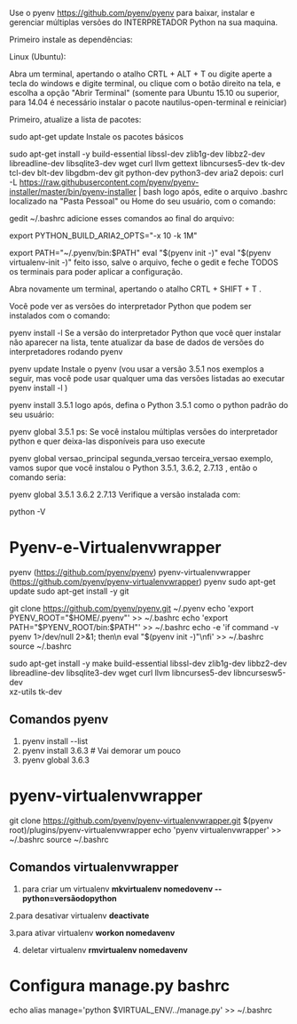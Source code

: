 Use o pyenv https://github.com/pyenv/pyenv para baixar, instalar e gerenciar múltiplas versões do INTERPRETADOR Python na sua maquina.

Primeiro instale as dependências:

Linux (Ubuntu):

Abra um terminal, apertando o atalho CRTL + ALT + T ou digite aperte a tecla do windows e digite terminal, ou clique com o botão direito na tela, e escolha a opção "Abrir Terminal" (somente para Ubuntu 15.10 ou superior, para 14.04 é necessário instalar o pacote nautilus-open-terminal e reiniciar)

Primeiro, atualize a lista de pacotes:

sudo apt-get update
Instale os pacotes básicos

sudo apt-get install -y build-essential libssl-dev zlib1g-dev libbz2-dev libreadline-dev libsqlite3-dev wget curl llvm gettext libncurses5-dev tk-dev tcl-dev blt-dev libgdbm-dev git python-dev python3-dev aria2
depois:
curl -L https://raw.githubusercontent.com/pyenv/pyenv-installer/master/bin/pyenv-installer | bash
logo após, edite o arquivo .bashrc localizado na "Pasta Pessoal" ou Home do seu usuário, com o comando:

gedit ~/.bashrc
adicione esses comandos ao final do arquivo:

export PYTHON_BUILD_ARIA2_OPTS="-x 10 -k 1M"

export PATH="~/.pyenv/bin:$PATH"
eval "$(pyenv init -)"
eval "$(pyenv virtualenv-init -)"
feito isso, salve o arquivo, feche o gedit e feche TODOS os terminais para poder aplicar a configuração.

Abra novamente um terminal, apertando o atalho CRTL + SHIFT + T .

Você pode ver as versões do interpretador Python que podem ser instalados com o comando:

pyenv install -l
Se a versão do interpretador Python que você quer instalar não aparecer na lista, tente atualizar da base de dados de versões do interpretadores rodando pyenv

pyenv update
Instale o pyenv (vou usar a versão 3.5.1 nos exemplos a seguir, mas você pode usar qualquer uma das versões listadas ao executar pyenv install -l )

pyenv install 3.5.1
logo após, defina o Python 3.5.1 como o python padrão do seu usuário:

pyenv global 3.5.1
ps: Se você instalou múltiplas versões do interpretador python e quer deixa-las disponíveis para uso execute

pyenv global versao_principal segunda_versao terceira_versao
exemplo, vamos supor que você instalou o Python 3.5.1, 3.6.2, 2.7.13 , então o comando seria:

pyenv global 3.5.1 3.6.2 2.7.13
Verifique a versão instalada com:

python -V


# Pyenv-e-Virtualenvwrapper

pyenv (https://github.com/pyenv/pyenv)
pyenv-virtualenvwrapper (https://github.com/pyenv/pyenv-virtualenvwrapper)
pyenv
sudo apt-get update
sudo apt-get install -y git

git clone https://github.com/pyenv/pyenv.git ~/.pyenv
echo 'export PYENV_ROOT="$HOME/.pyenv"' >> ~/.bashrc
echo 'export PATH="$PYENV_ROOT/bin:$PATH"' >> ~/.bashrc
echo -e 'if command -v pyenv 1>/dev/null 2>&1; then\n  eval "$(pyenv init -)"\nfi' >> ~/.bashrc
source ~/.bashrc

sudo apt-get install -y make build-essential libssl-dev zlib1g-dev libbz2-dev \
     libreadline-dev libsqlite3-dev wget curl llvm libncurses5-dev libncursesw5-dev \
     xz-utils tk-dev
## Comandos pyenv
1. pyenv install --list
2. pyenv install 3.6.3 # Vai demorar um pouco
3. pyenv global 3.6.3

# pyenv-virtualenvwrapper

git clone https://github.com/pyenv/pyenv-virtualenvwrapper.git $(pyenv root)/plugins/pyenv-virtualenvwrapper
echo 'pyenv virtualenvwrapper' >> ~/.bashrc
source ~/.bashrc

## Comandos virtualenvwrapper

1. para criar um virtualenv
**mkvirtualenv nomedovenv --python=versãodopython**

2.para desativar virtualenv
**deactivate**

3.para ativar virtualenv
**workon nomedavenv**

4. deletar virtualenv
**rmvirtualenv nomedavenv**

# Configura manage.py bashrc

echo alias manage='python $VIRTUAL_ENV/../manage.py' >> ~/.bashrc
